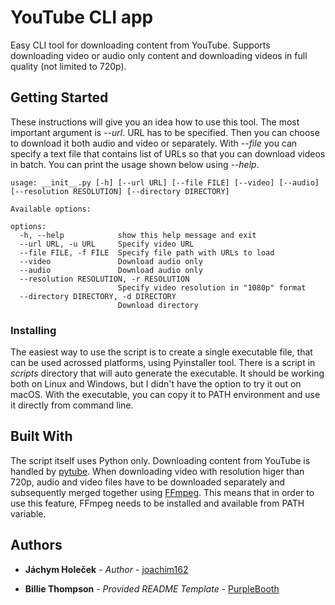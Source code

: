 # YouTube CLI app

Easy CLI tool for downloading content from YouTube. Supports downloading video or audio only
content and downloading videos in full quality (not limited to 720p).

## Getting Started

These instructions will give you an idea how to use this tool. The most important argument is *--url*. URL has to be specified. Then you can choose to download it both audio and video or separately. With *--file* you can specify a text file that contains list of URLs so that you can download videos in batch. You can print the usage shown below using *--help*.
```
usage: __init__.py [-h] [--url URL] [--file FILE] [--video] [--audio] [--resolution RESOLUTION] [--directory DIRECTORY]

Available options:

options:
  -h, --help            show this help message and exit
  --url URL, -u URL     Specify video URL
  --file FILE, -f FILE  Specify file path with URLs to load
  --video               Download audio only
  --audio               Download audio only
  --resolution RESOLUTION, -r RESOLUTION
                        Specify video resolution in "1080p" format
  --directory DIRECTORY, -d DIRECTORY
                        Download directory
```

### Installing

The easiest way to use the script is to create a single executable file, that can
be used acrossed platforms, using Pyinstaller tool. There is a script in *scripts* directory that
will auto generate the executable. It should be working both on Linux and Windows, but I didn't
have the option to try it out on macOS. 
With the executable, you can copy it to PATH environment and use it directly from command line.

## Built With

The script itself uses Python only. Downloading content from YouTube is handled
by [pytube](https://pypi.org/project/pytube/). When downloading video with resolution higer than
720p, audio and video files have to be downloaded separately and subsequently merged together using [FFmpeg](https://ffmpeg.org/). This means that in order to use this feature, FFmpeg needs to be installed and available from PATH variable.

## Authors

  - **Jáchym Holeček** - *Author* -
    [joachim162](https://github.com/joachim162)

  - **Billie Thompson** - *Provided README Template* -
    [PurpleBooth](https://github.com/PurpleBooth)
